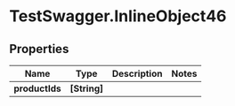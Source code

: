 # TestSwagger.InlineObject46

## Properties

Name | Type | Description | Notes
------------ | ------------- | ------------- | -------------
**productIds** | **[String]** |  | 


